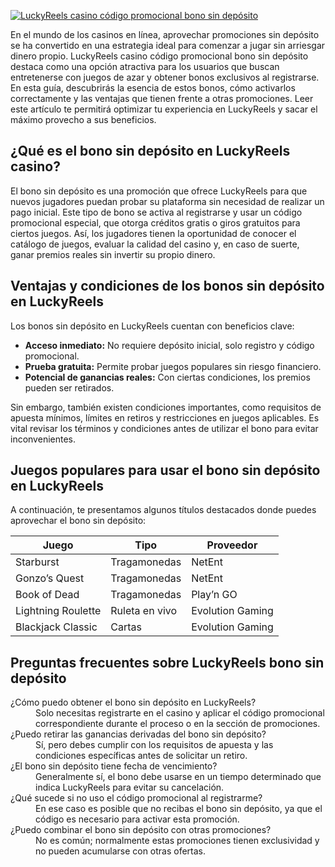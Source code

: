 [![LuckyReels casino código promocional bono sin depósito](https://123-caf.pages.dev/gitsignup.png)](https://vrmoo.ru/Bt82HjjY)

<p>En el mundo de los casinos en línea, aprovechar promociones sin depósito se ha convertido en una estrategia ideal para comenzar a jugar sin arriesgar dinero propio. LuckyReels casino código promocional bono sin depósito destaca como una opción atractiva para los usuarios que buscan entretenerse con juegos de azar y obtener bonos exclusivos al registrarse. En esta guía, descubrirás la esencia de estos bonos, cómo activarlos correctamente y las ventajas que tienen frente a otras promociones. Leer este artículo te permitirá optimizar tu experiencia en LuckyReels y sacar el máximo provecho a sus beneficios.</p>  <h2>¿Qué es el bono sin depósito en LuckyReels casino?</h2> <p>El bono sin depósito es una promoción que ofrece LuckyReels para que nuevos jugadores puedan probar su plataforma sin necesidad de realizar un pago inicial. Este tipo de bono se activa al registrarse y usar un código promocional especial, que otorga créditos gratis o giros gratuitos para ciertos juegos. Así, los jugadores tienen la oportunidad de conocer el catálogo de juegos, evaluar la calidad del casino y, en caso de suerte, ganar premios reales sin invertir su propio dinero.</p>  <h2>Ventajas y condiciones de los bonos sin depósito en LuckyReels</h2> <p>Los bonos sin depósito en LuckyReels cuentan con beneficios clave:</p> <ul>   <li><strong>Acceso inmediato:</strong> No requiere depósito inicial, solo registro y código promocional.</li>   <li><strong>Prueba gratuita:</strong> Permite probar juegos populares sin riesgo financiero.</li>   <li><strong>Potencial de ganancias reales:</strong> Con ciertas condiciones, los premios pueden ser retirados.</li> </ul> <p>Sin embargo, también existen condiciones importantes, como requisitos de apuesta mínimos, límites en retiros y restricciones en juegos aplicables. Es vital revisar los términos y condiciones antes de utilizar el bono para evitar inconvenientes.</p>  <h2>Juegos populares para usar el bono sin depósito en LuckyReels</h2> <p>A continuación, te presentamos algunos títulos destacados donde puedes aprovechar el bono sin depósito:</p> <table>   <thead>     <tr>       <th>Juego</th>       <th>Tipo</th>       <th>Proveedor</th>     </tr>   </thead>   <tbody>     <tr>       <td>Starburst</td>       <td>Tragamonedas</td>       <td>NetEnt</td>     </tr>     <tr>       <td>Gonzo’s Quest</td>       <td>Tragamonedas</td>       <td>NetEnt</td>     </tr>     <tr>       <td>Book of Dead</td>       <td>Tragamonedas</td>       <td>Play’n GO</td>     </tr>     <tr>       <td>Lightning Roulette</td>       <td>Ruleta en vivo</td>       <td>Evolution Gaming</td>     </tr>     <tr>       <td>Blackjack Classic</td>       <td>Cartas</td>       <td>Evolution Gaming</td>     </tr>   </tbody> </table>  <h2>Preguntas frecuentes sobre LuckyReels bono sin depósito</h2> <dl>   <dt>¿Cómo puedo obtener el bono sin depósito en LuckyReels?</dt>   <dd>Solo necesitas registrarte en el casino y aplicar el código promocional correspondiente durante el proceso o en la sección de promociones.</dd>    <dt>¿Puedo retirar las ganancias derivadas del bono sin depósito?</dt>   <dd>Sí, pero debes cumplir con los requisitos de apuesta y las condiciones específicas antes de solicitar un retiro.</dd>    <dt>¿El bono sin depósito tiene fecha de vencimiento?</dt>   <dd>Generalmente sí, el bono debe usarse en un tiempo determinado que indica LuckyReels para evitar su cancelación.</dd>    <dt>¿Qué sucede si no uso el código promocional al registrarme?</dt>   <dd>En ese caso es posible que no recibas el bono sin depósito, ya que el código es necesario para activar esta promoción.</dd>    <dt>¿Puedo combinar el bono sin depósito con otras promociones?</dt>   <dd>No es común; normalmente estas promociones tienen exclusividad y no pueden acumularse con otras ofertas.</dd> </dl>
